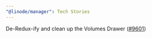 ```yaml
---
"@linode/manager": Tech Stories
---
```


De-Redux-ify and clean up the Volumes Drawer ([#9601](https://github.com/linode/manager/pull/9601))
